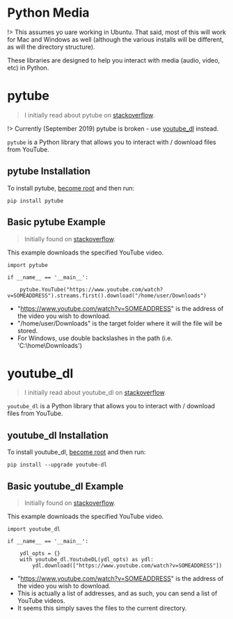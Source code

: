 # Python Media

!> This assumes yo uare working in Ubuntu. That said, most of this will work for Mac and Windows as well (although the various installs will be different, as will the directory structure).

These libraries are designed to help you interact with media (audio, video, etc) in Python.

# pytube

> I initially read about pytube on [stackoverflow](https://stackoverflow.com/questions/40713268/download-youtube-video-using-python-to-a-certain-directory).

!> Currently (September 2019) pytube is broken - use [youtube_dl](learn_to_code/python/python_media?id=youtube_dl) instead.

`pytube` is a Python library that allows you to interact with / download files from YouTube.

## pytube Installation

To install pytube, [become root](operating_systems/ubuntu/linux_notes?id=becoming-root) and then run:
```
pip install pytube
```

## Basic pytube Example

> Initially found on [stackoverflow](https://stackoverflow.com/questions/40713268/download-youtube-video-using-python-to-a-certain-directory).

This example downloads the specified YouTube video.

```
import pytube

if __name__ == '__main__':
		
	pytube.YouTube("https://www.youtube.com/watch?v=SOMEADDRESS").streams.first().download("/home/user/Downloads")
```
* "https://www.youtube.com/watch?v=SOMEADDRESS" is the address of the video you wish to download.
* "/home/user/Downloads" is the target folder where it will the file will be stored.
 * For Windows, use double backslashes in the path (i.e. 'C:\\home\\Downloads')


# youtube_dl

> I initially read about youtube_dl on [stackoverflow](https://stackoverflow.com/questions/40713268/download-youtube-video-using-python-to-a-certain-directory).

`youtube_dl` is a Python library that allows you to interact with / download files from YouTube.

## youtube_dl Installation

To install youtube_dl, [become root](operating_systems/ubuntu/linux_notes?id=becoming-root) and then run:
```
pip install --upgrade youtube-dl
```

## Basic youtube_dl Example

> Initially found on [stackoverflow](https://stackoverflow.com/questions/40713268/download-youtube-video-using-python-to-a-certain-directory).

This example downloads the specified YouTube video.

```
import youtube_dl

if __name__ == '__main__':
		
	ydl_opts = {}
	with youtube_dl.YoutubeDL(ydl_opts) as ydl:
		ydl.download(["https://www.youtube.com/watch?v=SOMEADDRESS"])

```
* "https://www.youtube.com/watch?v=SOMEADDRESS" is the address of the video you wish to download.
 * This is actually a list of addresses, and as such, you can send a list of YouTube videos.
* It seems this simply saves the files to the current directory.
 
